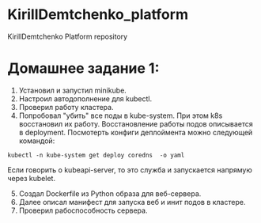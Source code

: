 # KirillDemtchenko_platform
KirillDemtchenko Platform repository

# Домашнее задание 1:

1. Установил и запустил minikube.  
2. Настроил автодополнение для kubectl.  
3. Проверил работу кластера.  
4. Попробовал "убить" все поды в kube-system. При этом k8s восстановил их работу. Восстановление работы подов описывается в deployment. 
Посмотерть конфиги деплоймента можно следующей командой:  

`kubectl -n kube-system get deploy coredns  -o yaml`  

Если говорить о kubeapi-server, то это служба и запускается напрямую через kubelet.  

5. Создал Dockerfile из Python образа для веб-сервера.  
6. Далее описал манифест для запуска веб и инит подов в кластере.  
7. Проверил рабоспособность сервера.  

